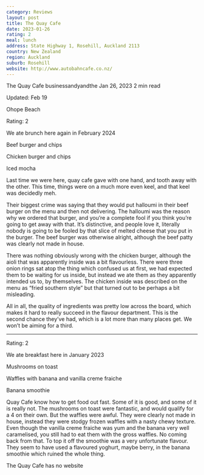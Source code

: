 ```yaml
---
category: Reviews
layout: post
title: The Quay Cafe
date: 2023-01-26
rating: 2
meal: lunch
address: State Highway 1, Rosehill, Auckland 2113
country: New Zealand
region: Auckland
suburb: Rosehill
website: http://www.autobahncafe.co.nz/
---
```


The Quay Cafe
businessandyandthe
Jan 26, 2023
2 min read

Updated: Feb 19

Ohope Beach

Rating: 2

We ate brunch here again in February 2024

Beef burger and chips

Chicken burger and chips

Iced mocha

Last time we were here, quay cafe gave with one hand, and tooth away with the other. This time, things were on a much more even keel, and that keel was decidedly meh.

Their biggest crime was saying that they would put halloumi in their beef burger on the menu and then not delivering. The halloumi was the reason why we ordered that burger, and you’re a complete fool if you think you’re going to get away with that. It’s distinctive, and people love it, literally nobody is going to be fooled by that slice of melted cheese that you put in the burger. The beef burger was otherwise alright, although the beef patty was clearly not made in house.

There was nothing obviously wrong with the chicken burger, although the aioli that was apparently inside was a bit flavourless. There were three onion rings sat atop the thing which confused us at first, we had expected them to be waiting for us inside, but instead we ate them as they apparently intended us to, by themselves. The chicken inside was described on the menu as “fried southern style” but that turned out to be perhaps a bit misleading. 

All in all, the quality of ingredients was pretty low across the board, which makes it hard to really succeed in the flavour department. This is the second chance they’ve had, which is a lot more than many places get. We won’t be aiming for a third. 

-------------------------------------------------------------------------------------------------------------

Rating: 2

We ate breakfast here in January 2023

Mushrooms on toast

Waffles with banana and vanilla creme fraiche

Banana smoothie

Quay Cafe know how to get food out fast. Some of it is good, and some of it is really not. The mushrooms on toast were fantastic, and would qualify for a 4 on their own. But the waffles were awful. They were clearly not made in house, instead they were stodgy frozen waffles with a nasty chewy texture. Even though the vanilla creme fraiche was yum and the banana very well caramelised, you still had to eat them with the gross waffles. No coming back from that. To top it off the smoothie was a very unfortunate flavour. They seem to have used a flavoured yoghurt, maybe berry, in the banana smoothie which ruined the whole thing. 

The Quay Cafe has no website